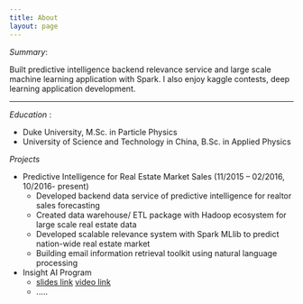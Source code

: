 ```yaml
---
title: About
layout: page
---
```


*Summary*: 

Built predictive intelligence backend relevance service and large scale machine learning application with Spark. I also enjoy kaggle contests, deep learning application development.

-------------

*Education* : 

* Duke University, M.Sc. in Particle Physics 
* University of Science and Technology in China, B.Sc. in Applied Physics 

*Projects*

- Predictive Intelligence for Real Estate Market Sales	(11/2015 – 02/2016, 10/2016- present)
	- Developed backend data service of predictive intelligence for realtor sales forecasting
	- Created data warehouse/ ETL package with Hadoop ecosystem for large scale real estate data 
	- Developed scalable relevance system with Spark MLlib to predict nation-wide real estate market 
	- Building email information retrieval toolkit using natural language processing
- Insight AI Program
	- [slides link](https://docs.google.com/presentation/d/15eJjULhepCzXC6h7x6JUWHjdNggEnRbYFAJgLUgmqs4/edit?usp=sharing) [video link](https://youtu.be/h70QUSbUq48)
	- .....
